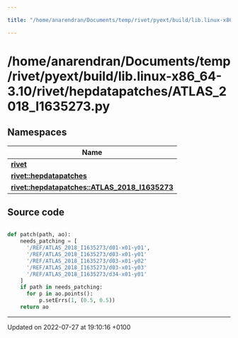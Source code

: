 ```yaml
---

title: "/home/anarendran/Documents/temp/rivet/pyext/build/lib.linux-x86_64-3.10/rivet/hepdatapatches/ATLAS_2018_I1635273.py"

---
```


# /home/anarendran/Documents/temp/rivet/pyext/build/lib.linux-x86_64-3.10/rivet/hepdatapatches/ATLAS_2018_I1635273.py



## Namespaces

| Name           |
| -------------- |
| **[rivet](http://example.org/namespaces/namespacerivet/)**  |
| **[rivet::hepdatapatches](http://example.org/namespaces/namespacerivet_1_1hepdatapatches/)**  |
| **[rivet::hepdatapatches::ATLAS_2018_I1635273](http://example.org/namespaces/namespacerivet_1_1hepdatapatches_1_1atlas__2018__i1635273/)**  |




## Source code

```python

def patch(path, ao):
    needs_patching = [ 
      '/REF/ATLAS_2018_I1635273/d01-x01-y01', 
      '/REF/ATLAS_2018_I1635273/d03-x01-y01'
      '/REF/ATLAS_2018_I1635273/d03-x01-y02'
      '/REF/ATLAS_2018_I1635273/d03-x01-y03'
      '/REF/ATLAS_2018_I1635273/d34-x01-y01'
    ]
    if path in needs_patching:
      for p in ao.points():
          p.setErrs(1, (0.5, 0.5))
    return ao
```


-------------------------------

Updated on 2022-07-27 at 19:10:16 +0100
